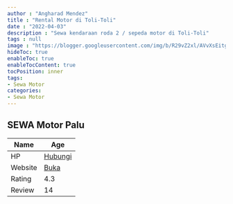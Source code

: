 ```yaml
---
author : "Angharad Mendez"
title : "Rental Motor di Toli-Toli"
date : "2022-04-03"
description : "Sewa kendaraan roda 2 / sepeda motor di Toli-Toli"
tags : null
image : "https://blogger.googleusercontent.com/img/b/R29vZ2xl/AVvXsEitgPYOtQSn_TvNeewEez5BxpYqHOnujPEG8M8ikGEmMF4-7ODIabL1rdxj8CBi_bxSv8mRg5hnyF6V0z-s2UVbOIUWH_kYhe4IVrKD4s3ZV-1nKjSBvB1ie2TeKZ_P1oIuYPachbFDL26a-3WUH41puCgbvxQs2W56lBkiHH2vuynM_Oi-KZYIKbzY4A/w300-h200/rental-motor-di-toli-toli.png"
hideToc: true
enableToc: true
enableTocContent: true
tocPosition: inner
tags:
- Sewa Motor
categories:
- Sewa Motor
---
```



## SEWA Motor Palu

Name | Age
--------|------
HP | [Hubungi](https://pcandroidplayer.blogspot.com/?clayads=https://getnumber.ndower.dev?phone=MDgxMzU0NTg4NzEy)
Website | [Buka](https://pcandroidplayer.blogspot.com/?clayads=aHR0cHM6Ly9zZXdhbW90b3JwYWx1LmJsb2dzcG90LmNvLmlkLw==) 
Rating | 4.3
Review | 14


